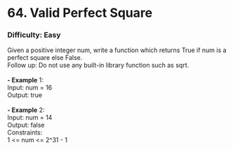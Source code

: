 # 64. Valid Perfect Square
### Difficulty: Easy
Given a positive integer num, write a function which returns True if num is a perfect square else False. <br/> Follow up: Do not use any built-in library function such as sqrt. <br/>   <br/><b>- Example</b> 1: <br/> Input: num = 16 <br/> Output: true <br/> <br/><b>- Example</b> 2: <br/> Input: num = 14 <br/> Output: false <br/>   Constraints: <br/> 1 <= num <= 2^31 - 1